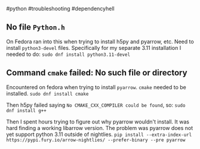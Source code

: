 #python #troubleshooting #dependencyhell

## No file `Python.h`

On Fedora ran into this when trying to install h5py and pyarrow, etc. Need to install `python3-devel` files. Specifically for my separate 3.11 installation I needed to do:
`sudo dnf install python3.11-devel`

## Command `cmake` failed: No such file or directory

Encountered on fedora when trying to install `pyarrow`.
`cmake` needed to be installed.
`sudo dnf install cmake`

Then h5py failed saying `No CMAKE_CXX_COMPILER could be found`, so:
`sudo dnf install g++`

Then I spent hours trying to figure out why pyarrow wouldn't install. It was hard finding a working libarrow version. The problem was pyarrow does not yet support python 3.11 outside of nightlies.
`pip install --extra-index-url https://pypi.fury.io/arrow-nightlies/ --prefer-binary --pre pyarrow`

## 